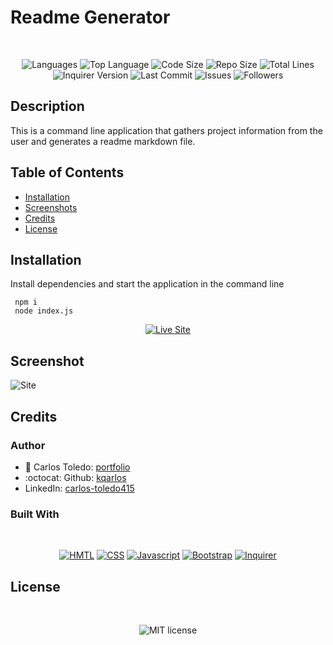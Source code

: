 
  
  # Readme Generator

</br>
<p align="center">
    <img src="https://img.shields.io/github/languages/count/kqarlos/readme-generator?style=for-the-badge" alt="Languages" />
    <img src="https://img.shields.io/github/languages/top/kqarlos/readme-generator?style=for-the-badge" alt="Top Language" />
    <img src="https://img.shields.io/github/languages/code-size/kqarlos/readme-generator?style=for-the-badge" alt="Code Size" />
    <img src="https://img.shields.io/github/repo-size/kqarlos/readme-generator?style=for-the-badge" alt="Repo Size" />   
    <img src="https://img.shields.io/tokei/lines/github/kqarlos/readme-generator?style=for-the-badge" alt="Total Lines" />
    <img src="https://img.shields.io/github/package-json/dependency-version/kqarlos/readme-generator/inquirer?style=for-the-badge" alt="Inquirer Version" />
    <img src="https://img.shields.io/github/last-commit/kqarlos/readme-generator?style=for-the-badge" alt="Last Commit" />  
    <img src="https://img.shields.io/github/issues/kqarlos/readme-generator?style=for-the-badge" alt="Issues" />  
    <img src="https://img.shields.io/github/followers/kqarlos?style=social" alt="Followers" />  
</p>



  ## Description 
  
  This is a command line application that gathers project information from the user and generates a readme markdown file.
  
  ## Table of Contents
    
  * [Installation](#installation)
  * [Screenshots](#screenshots)
  * [Credits](#credits)
  * [License](#license)
  
  
  ## Installation
  
  Install dependencies and start the application in the command line

     npm i
     node index.js

<p align="center">
    <a href="https://kqarlos.github.io/readme-generator/readme-sample.md"><img src="https://img.shields.io/badge/-👉 See Sample README-success?style=for-the-badge"  alt="Live Site" /></a>
</p>
  
  

  ## Screenshot

  ![Site](assets/images/live.gif)

    
  
  ## Credits
  
  ### Author

- 💼 Carlos Toledo: [portfolio](https://professional-portfolio2020.herokuapp.com/)
- :octocat: Github: [kqarlos](https://www.github.com/kqarlos)
- LinkedIn: [carlos-toledo415](https://www.linkedin.com/in/carlos-toledo415/)

### Built With

</br>
<p align="center">
    <a href="https://developer.mozilla.org/en-US/docs/Web/HTML"><img src="https://img.shields.io/badge/-HTML-orange?style=for-the-badge"  alt="HMTL" /></a>
    <a href="https://developer.mozilla.org/en-US/docs/Web/CSS"><img src="https://img.shields.io/badge/-CSS-blue?style=for-the-badge" alt="CSS" /></a>
    <a href="https://www.javascript.com/"><img src="https://img.shields.io/badge/-Javascript-yellow?style=for-the-badge" alt="Javascript" /></a>
    <a href="https://getbootstrap.com/"><img src="https://img.shields.io/badge/-Bootstrap-blueviolet?style=for-the-badge" alt="Bootstrap" /></a>
    <a href="https://handlebarsjs.com/"><img src="https://img.shields.io/badge/-Inquirer-orange?style=for-the-badge" alt="Inquirer" /></a>
</p>

## License

</br>
<p align="center">
    <img align="center" src="https://img.shields.io/github/license/kqarlos/readme-generator?style=for-the-badge" alt="MIT license" />
</p>
  
